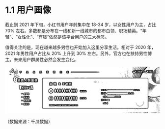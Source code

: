 # 1.1 用户画像

截止到 2021 年下旬，小红书用户年龄集中在 18-34 岁，以女性用户为主，占比 70% 左右。多数都是分布在一线和新一线城市的都市白领、职场精英。“年轻”、“女性化”、“有钱”依然是该平台用户的三大标签。

值得关注的是，现在越来越多男性也开始加入这里分享生活。相对于 2020 年，2021 年男性用户占比从 20% 上升到 30% 左右。另外，官方也在扶持男性博主。未来用户群属性必然会发生变化。

![](img/f493459f40b812a7695caca2cd0331d4.png)

（数据来源：千瓜数据）